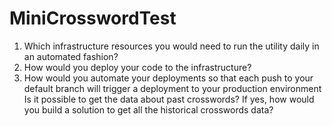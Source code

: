 # MiniCrosswordTest

1. Which infrastructure resources you would need to run the utility daily in an automated fashion?
2. How would you deploy your code to the infrastructure?
3. How would you automate your deployments so that each push to your default branch will trigger a deployment to your production environment Is it possible to get the data about past crosswords? If yes, how would you build a solution to get all the historical crosswords data?